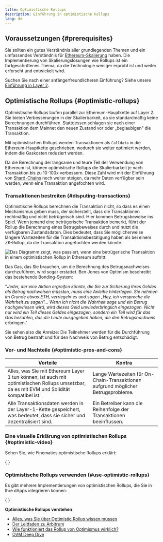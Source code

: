 ```yaml
---
title: Optimistische Rollups
description: Einführung in optimistische Rollups
lang: de
---
```


## Voraussetzungen \{#prerequisites}

Sie sollten ein gutes Verständnis aller grundlegenden Themen und ein umfassendes Verständnis für [Ethereum-Skalierung](/developers/docs/scaling/) haben. Die Implementierung von Skalierungslösungen wie Rollups ist ein fortgeschrittenes Thema, da die Technologie weniger erprobt ist und weiter erforscht und entwickelt wird.

Suchen Sie nach einer anfängerfreundlicheren Einführung? Siehe unsere [Einführung in Layer 2](/layer-2/).

## Optimistische Rollups \{#optimistic-rollups}

Optimistische Rollups laufen parallel zur Ethereum-Hauptkette auf Layer 2. Sie bieten Verbesserungen in der Skalierbarkeit, da sie standardmäßig keine Berechnungen durchführen. Stattdessen schlagen sie nach einer Transaktion dem Mainnet den neuen Zustand vor oder „beglaubigen" die Transaktion.

Mit optimistischen Rollups werden Transaktionen als `Calldata` in die Ethereum-Hauptkette geschrieben, wodurch sie weiter optimiert werden, indem die Gaskosten reduziert werden.

Da die Berechnung der langsame und teure Teil der Verwendung von Ethereum ist, können optimistische Rollups die Skalierbarkeit je nach Transaktion bis zu 10-100x verbessern. Diese Zahl wird mit der Einführung von [Shard-Chains](/roadmap/danksharding) noch weiter steigen, da mehr Daten verfügbar sein werden, wenn eine Transaktion angefochten wird.

### Transaktionen bestreiten \{#disputing-transactions}

Optimistische Rollups berechnen die Transaktion nicht, so dass es einen Mechanismus geben muss, der sicherstellt, dass die Transaktionen rechtmäßig und nicht betrügerisch sind. Hier kommen Betrugsbeweise ins Spiel. Wenn jemand eine betrügerische Transaktion bemerkt, führt der Rollup die Berechnung eines Betrugsbeweises durch und nutzt die verfügbaren Zustandsdaten. Dies bedeutet, dass Sie möglicherweise längere Wartezeiten für die Transaktionsbestätigung haben als bei einem ZK-Rollup, da die Transaktion angefochten werden könnte.

![Das Diagramm zeigt, was passiert, wenn eine betrügerische Transaktion in einem optimistischen Rollup in Ethereum auftritt](./optimistic-rollups.png)

Das Gas, das Sie brauchen, um die Berechnung des Betrugsnachweises durchzuführen, wird sogar erstattet. Ben Jones von Optimism beschreibt das bestehende Bonding-System:

"_Jeder, der eine Aktion ergreifen könnte, die Sie zur Sicherung Ihres Geldes als Betrug nachweisen müssten, muss eine Anleihe hinterlegen. Sie nehmen im Grunde etwas ETH, verriegeln es und sagen „Hey, ich verspreche die Wahrheit zu sagen"... Wenn ich nicht die Wahrheit sage und ein Betrug nachgewiesen wird, wird dieses Geld unwiederbringlich eingezogen. Nicht nur wird ein Teil dieses Geldes eingezogen, sondern ein Teil wird für das Gas bezahlen, das die Leute ausgegeben haben, die den Betrugsnachweis_ erbringen."

Sie sehen also die Anreize: Die Teilnehmer werden für die Durchführung von Betrug bestraft und für den Nachweis von Betrug entschädigt.

### Vor- und Nachteile \{#optimistic-pros-and-cons}

| Vorteile                                                                                                                                   | Kontra                                                                           |
| ------------------------------------------------------------------------------------------------------------------------------------------ | -------------------------------------------------------------------------------- |
| Alles, was Sie mit Ethereum Layer 1 tun können, ist auch mit optimistischen Rollups umsetzbar, da es mit EVM und Solidität kompatibel ist. | Lange Wartezeiten für On-Chain-Transaktionen aufgrund möglicher Betrugsprobleme. |
| Alle Transaktionsdaten werden in der Layer-1-Kette gespeichert, was bedeutet, dass sie sicher und dezentralisiert sind.                    | Ein Betreiber kann die Reihenfolge der Transaktionen beeinflussen.               |

### Eine visuelle Erklärung von optimistischen Rollups \{#optimistic-video}

Sehen Sie, wie Finematics optimistische Rollups erklärt:

{
<YouTube id="7pWxCklcNsU" start="263" />
}

### Optimistische Rollups verwenden \{#use-optimistic-rollups}

Es gibt mehrere Implementierungen von optimistischen Rollups, die Sie in Ihre dApps integrieren können:

{
<RollupProductDevDoc rollupType="optimistic" />
}

**Optimistische Rollups verstehen**

- [Alles, was Sie über Optimistic Rollup wissen müssen](https://research.paradigm.xyz/rollups)
- [Der Leitfaden zu Arbitrum](https://newsletter.banklesshq.com/p/the-essential-guide-to-arbitrum)
- [Wie funktioniert das Rollup von Optimismus wirklich?](https://www.paradigm.xyz/2021/01/how-does-optimisms-rollup-really-work)
- [OVM Deep Dive](https://medium.com/ethereum-optimism/ovm-deep-dive-a300d1085f52)
